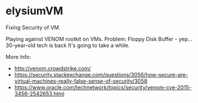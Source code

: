 # elysiumVM
Fixing Security of VM.

Playing against VENOM rootkit on VMs.
Problem: Floppy Disk Buffer - yep... 30-year-old tech is back
It's going to take a while.

More Info:
- http://venom.crowdstrike.com/
- https://security.stackexchange.com/questions/3056/how-secure-are-virtual-machines-really-false-sense-of-security/3058
- https://www.oracle.com/technetwork/topics/security/venom-cve-2015-3456-2542653.html
